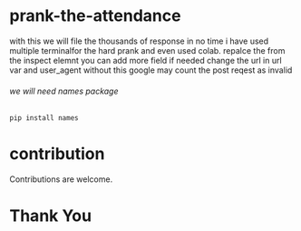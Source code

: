 # prank-the-attendance
with this we will file the thousands of response in no time i have used multiple terminalfor the hard prank and even used colab.
repalce the <id> from the inspect elemnt
you can add more field if needed
change the url in url var and user_agent without this google may count the post reqest as invalid
###### we will need names package
```pip install names```
# contribution
Contributions are welcome.
# Thank You
